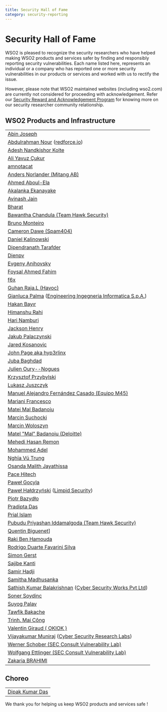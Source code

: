 ```yaml
---
title: Security Hall of Fame
category: security-reporting
---
```


# Security Hall of Fame

WSO2 is pleased to recognize the security researchers who have helped making WSO2 products and services safer by finding and responsibly reporting security vulnerabilities. Each name listed here, represents an individual or a company who has reported one or more security vulnerabilities in our products or services and worked with us to rectify the issue.

However, please note that WSO2 maintained websites (including wso2.com) are currently not considered for proceeding with acknowledgement. Refer our [Security Reward and Acknowledgement Program]({{#base_path#}}/security-processes/reward-and-acknowledgement-program/) for knowing more on our security researcher community relationship.

## WSO2 Products and Infrastructure

||
| :-----------|
| [Abin Joseph](https://www.facebook.com/hacker.abin1337) |
| [Abdulrahman Nour](https://twitter.com/aboodnour) ([redforce.io](https://redforce.io/)) |
| [Adesh Nandkishor Kolte](https://twitter.com/AdeshKolte) |
| [Ali Yavuz Çukur](https://www.linkedin.com/in/ali-yavuz-%C3%A7ukur-44789418a) |
| [amnotacat](https://hackerone.com/amnotacat) |
| [Anders Norlander (Mitang AB)](https://mitang.se/) |
| [Ahmed Aboul-Ela](https://twitter.com/aboul3la) |
| [Akalanka Ekanayake](https://www.facebook.com/ceo.akalanka) |
| [Avinash Jain](https://www.linkedin.com/in/avinash-jain-54524678/) |
| [Bharat](https://www.linkedin.com/in/mr-noob-9812a6172) |
| [Bawantha Chandula (Team Hawk Security)](https://www.linkedin.com/in/bawanthachandula) |
| [Bruno Monteiro](https://www.linkedin.com/in/bruno-monteiro-4b926413a) |
| [Cameron Dawe (Spam404)](https://twitter.com/spam404online) |
| [Daniel Kalinowski](https://llamasbytes.com/) |
| [Dipendranath Tarafder](https://twitter.com/dip_tarafder) |
| [Dienpv](#) |
| [Evgeny Anihovsky](https://www.linkedin.com/in/evgeny-anihovsky-a1966456/) |
| [Foysal Ahmed Fahim](https://twitter.com/foysal1197) |
| [f6x](https://hackerone.com/f6x) |
| [Guhan Raja.L (Havoc)](https://www.facebook.com/havocgwen) |
| [Gianluca Palma](https://www.linkedin.com/in/piuppi) ([Engineering Ingegneria Informatica S.p.A.](https://www.eng.it/)) |
| [Hakan Bayır](https://tr.linkedin.com/in/hakan-bay%C4%B1r-290505b1) |
| [Himanshu Rahi](https://www.facebook.com/himanshu.rahi.31) |
| [Hari Namburi](https://www.linkedin.com/in/hari-namburi/) |
| [Jackson Henry](https://twitter.com/JacksonHHax) |
| [Jakub Palaczynski](#) |
| [Jared Kosanovic](https://www.linkedin.com/in/jared-kosanovic-98671310a) |
| [John Page aka hyp3rlinx](#) |
| [Juba Baghdad](https://twitter.com/jubabaghdad) |
| [Julien Oury--Nogues](https://fr.linkedin.com/in/julien-oury-nogues-a23186115/en) |
| [Krzysztof Przybylski](#) |
| [Lukasz Juszczyk](#) |
| [Manuel Alejandro Fernández Casado (Equipo M45)](https://es.linkedin.com/in/malejandrofc) |
| [Mariani Francesco](#) |
| [Matei Mal Badanoiu](#) |
| [Marcin Suchocki](#) |
| [Marcin Woloszyn](#) |
| [Matel "Mal" Badanoiu (Deloitte)](#) |
| [Mehedi Hasan Remon](http://twitter.com/mehedi1194) |
| [Mohammed Adel](https://www.facebook.com/xXalreshyxX) |
| [Nghĩa Vũ Trung](https://www.linkedin.com/in/nghia-vu-trung-45a144171/) |
| [Osanda Malith Jayathissa](https://twitter.com/OsandaMalith) |
| [Pace Hitech](http://pacehitech.com/) |
| [Paweł Gocyla](#) |
| [Paweł Hałdrzyński](#) ([Limpid Security](https://limpidsecurity.pl/)) |
| [Piotr Bazydło](https://twitter.com/chudyPB) |
| [Pradipta Das](https://www.facebook.com/dasprodipto) |
| [Prial Islam](https://0xprial.com/) |
| [Pubudu Priyashan Iddamalgoda (Team Hawk Security)](https://www.facebook.com/pubudu.priyashan.1) |
| [Quentin Biguenet](#)] |
| [Raki Ben Hamouda](https://www.linkedin.com/in/rakibha) |
| [Rodrigo Duarte Favarini Silva](https://www.linkedin.com/in/rodrigofavarini/) |
| [Simon Gerst](https://github.com/intrigus-lgtm)  |
| [Sajibe Kanti](https://twitter.com/Sajibekantibd) |
| [Samir Hadji](https://twitter.com/dz_samir)  |
| [Samitha Madhusanka](https://www.linkedin.com/in/madhusanka-athapaththu-b4b936ab/) |
| [Sathish Kumar Balakrishnan](http://sathish.co.in/) ([Cyber Security Works Pvt Ltd](http://cybersecurityworks.com/)) |
| [Soner Soydinc](#) |
| [Suyog Palav](https://medium.com/@suyogpalav/) |
| [Tawfik Bakache](https://twitter.com/di_0_zx) |
| [Trình. Mai Công](https://www.linkedin.com/in/trinh-mai-cong-94b4b0209/) |
| [Valentin Giraud ( OKIOK )](https://www.linkedin.com/in/valentin-giraud-762ab8ba/) |
| [Vijayakumar Muniraj](https://www.linkedin.com/in/vijaykumarmuniraj) ([Cyber Security Research Labs](https://cybersecurityworks.com/)) |
| [Werner Schober (SEC Consult Vulnerability Lab)](#) |
| [Wolfgang Ettlinger (SEC Consult Vulnerability Lab)](#) |
| [Zakaria BRAHIMI](https://www.linkedin.com/in/zakaria-brahimi) |


## Choreo

||
| :-----------|
| [Dipak Kumar Das](https://twitter.com/d1pakdas) |

We thank you for helping us keep WSO2 products and services safe !